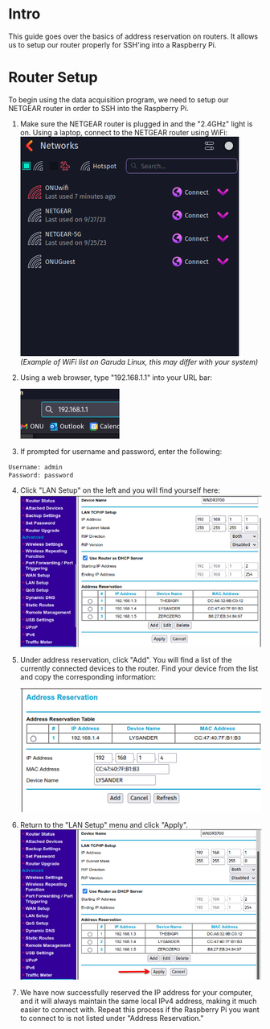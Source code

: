 # Intro
This guide goes over the basics of address reservation on routers. It allows us to setup our router properly for SSH'ing into a Raspberry Pi.

# Router Setup
To begin using the data acquisition program, we need to setup our NETGEAR router in order to SSH into the Raspberry Pi.

1. Make sure the NETGEAR router is plugged in and the "2.4GHz" light is on. Using a laptop, connect to the NETGEAR router using WiFi:
	![data-aq-wifi.png](../_static/images/data-aq/data-aq-wifi.png)
	*(Example of WiFi list on Garuda Linux, this may differ with your system)*

2. Using a web browser, type "192.168.1.1" into your URL bar:

	![data-aq-url-bar.png](../_static/images/data-aq/data-aq-url-bar.png)
	
3. If prompted for username and password, enter the following:
```
Username: admin
Password: password
```

4. Click "LAN Setup" on the left and you will find yourself here:
	![data-aq-lan-setup.png](../_static/images/data-aq/data-aq-lan-setup.png)
	
5. Under address reservation, click "Add". You will find a list of the currently connected devices to the router. Find your device from the list and copy the corresponding information:

	![data-aq-address-reservation.png](../_static/images/data-aq/data-aq-address-reservation.png)
	
6. Return to the "LAN Setup" menu and click "Apply". 
	![data-aq-lan-setup-apply.png](../_static/images/data-aq/data-aq-lan-setup-apply.png)
	
7. We have now successfully reserved the IP address for your computer, and it will always maintain the same local IPv4 address, making it much easier to connect with. Repeat this process if the Raspberry Pi you want to connect to is not listed under "Address Reservation."